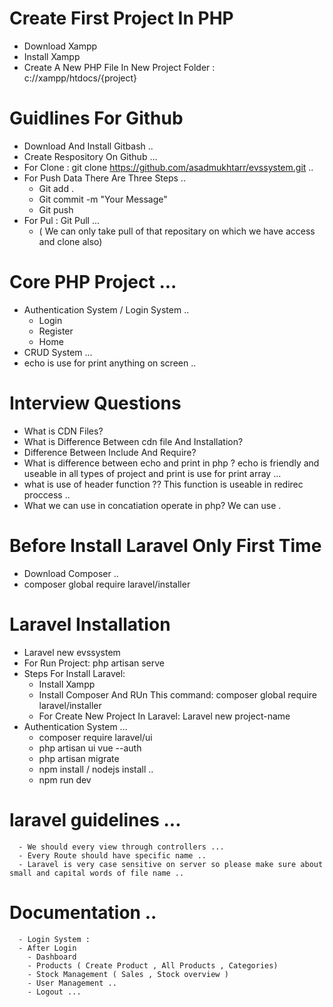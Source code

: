 # Create First Project In PHP
- Download Xampp 
- Install Xampp
- Create A New PHP File In New Project Folder : c://xampp/htdocs/{project}

# Guidlines For Github
- Download And Install Gitbash ..
- Create Respository On Github ...
- For Clone : git clone https://github.com/asadmukhtarr/evssystem.git ..
- For Push Data There Are Three Steps ..
    - Git add .
    - Git commit -m "Your Message"
    - Git push 
- For Pul : Git Pull ... 
  - ( We can only take pull of that repositary on which we have access and clone also)
# Core PHP Project ...
  - Authentication System / Login System ..
      - Login
      - Register 
      - Home
  - CRUD System ...
  - echo is use for print anything on screen ..
# Interview Questions
  - What is CDN Files?
  - What is Difference Between cdn file And Installation?
  - Difference Between Include And Require? 
  - What is difference between echo and print in php ? echo is friendly and useable in all types of project and    print is use for print array ...
  -  what is use of header function ?? This function is useable in redirec proccess ..
  - What we can use in concatiation operate in php? We can use .
# Before Install Laravel Only First Time 
  - Download Composer ..
  - composer global require laravel/installer
# Laravel Installation
  - Laravel new evssystem
  - For Run Project: php artisan serve
  - Steps For Install Laravel:
      - Install Xampp
      - Install Composer And RUn This command: composer global require laravel/installer
      - For Create New Project In Laravel: Laravel new project-name 
  - Authentication System ...
      - composer require laravel/ui
      - php artisan ui vue --auth
      - php artisan migrate
      - npm install /  nodejs install .. 
      - npm run dev 
  # laravel guidelines ...
      - We should every view through controllers ...
      - Every Route should have specific name ..
      - Laravel is very case sensitive on server so please make sure about small and capital words of file name ..
# Documentation ..
      - Login System :
      - After Login 
        - Dashboard
        - Products ( Create Product , All Products , Categories)
        - Stock Management ( Sales , Stock overview )
        - User Management ..
        - Logout ...
        
